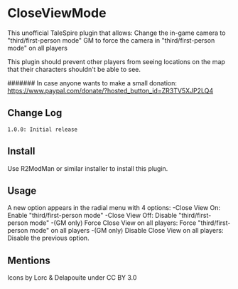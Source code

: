 # CloseViewMode

This unofficial TaleSpire plugin that allows:
Change the in-game camera to "third/first-person mode"
GM to force the camera in "third/first-person mode" on all players

This plugin should prevent other players from seeing locations on the map that their characters shouldn't be able to see.

####### In case anyone wants to make a small donation: https://www.paypal.com/donate/?hosted_button_id=ZR3TV5XJP2LQ4

## Change Log

```
1.0.0: Initial release
```

## Install

Use R2ModMan or similar installer to install this plugin.

## Usage

A new option appears in the radial menu with 4 options:
-Close View On: Enable "third/first-person mode" 
-Close View Off: Disable "third/first-person mode" 
-(GM only) Force Close View on all players: Force "third/first-person mode" on all players
-(GM only) Disable Close View on all players: Disable the previous option.

## Mentions

Icons by Lorc & Delapouite under CC BY 3.0
